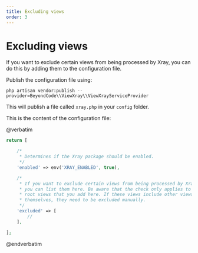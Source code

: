 ```yaml
---
title: Excluding views
order: 3
---
```


# Excluding views

If you want to exclude certain views from being processed by Xray, you can do this by adding them to the configuration file.

Publish the configuration file using:

```shell
php artisan vendor:publish --provider=BeyondCode\\ViewXray\\ViewXrayServiceProvider
``` 

This will publish a file called `xray.php` in your `config` folder.

This is the content of the configuration file:

@verbatim
```php
return [

    /*
     * Determines if the Xray package should be enabled.
     */
    'enabled' => env('XRAY_ENABLED', true),

    /*
     * If you want to exclude certain views from being processed by Xray,
     * you can list them here. Be aware that the check only applies to the
     * root views that you add here. If these views include other views
     * themselves, they need to be excluded manually.
     */
    'excluded' => [
        //
    ],

];
```
@endverbatim